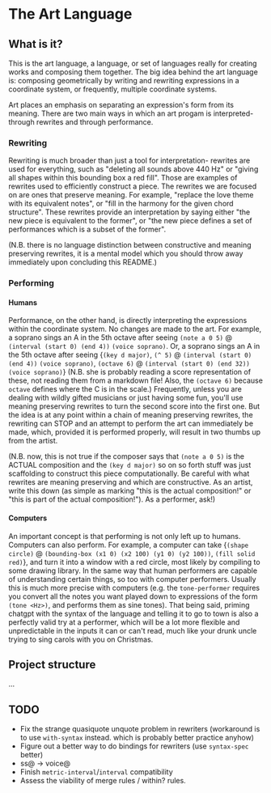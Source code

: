 # The Art Language

## What is it?

This is the art language, a language, or set of languages really for creating
works and composing them together.  The big idea behind the art language is:
composing geometrically by writing and rewriting expressions in a coordinate
system, or frequently, multiple coordinate systems.

Art places an emphasis on separating an expression's form from its meaning.
There are two main ways in which an art progam is interpreted- through rewrites
and through performance.  

### Rewriting

Rewriting is much broader than just a tool for interpretation- rewrites are used
for everything, such as "deleting all sounds above 440 Hz" or "giving all shapes
within this bounding box a red fill".  Those are examples of rewrites used to
efficiently construct a piece.  The rewrites we are focused on are ones that
preserve meaning.  For example, "replace the love theme with its equivalent
notes", or "fill in the harmony for the given chord structure".  These rewrites
provide an interpretation by saying either "the new piece is equivalent to the
former", or "the new piece defines a set of performances which is a subset of
the former".

(N.B. there is no language distinction between constructive and meaning
preserving rewrites, it is a mental model which you should throw away
immediately upon concluding this README.)

### Performing

#### Humans

Performance, on the other hand, is directly interpreting the expressions within
the coordinate system.  No changes are made to the art.  For example, a soprano
sings an A in the 5th octave after seeing `(note a 0 5)` @ `(interval (start 0)
(end 4))` `(voice soprano)`.  Or, a soprano sings an A in the 5th octave after
seeing {`(key d major)`, `(^ 5)` @ `(interval (start 0) (end 4))` `(voice
soprano)`, `(octave 6)` @ `(interval (start 0) (end 32))` `(voice soprano)`}
(N.B. she is probably reading a score representation of these, not reading them
from a markdown file!  Also, the `(octave 6)` because `octave` defines where the
C is in the scale.) Frequently, unless you are dealing with wildly gifted
musicians or just having some fun, you'll use meaning preserving rewrites to
turn the second score into the first one.  But the idea is at any point within a
chain of meaning preserving rewrites, the rewriting can STOP and an attempt to
perform the art can immediately be made, which, provided it is performed
properly, will result in two thumbs up from the artist.

(N.B. now, this is not true if the composer says that `(note a 0 5)` is the
ACTUAL composition and the `(key d major)` so on so forth stuff was just
scaffolding to construct this piece computationally.  Be careful with what
rewrites are meaning preserving and which are constructive.  As an artist, write
this down (as simple as marking "this is the actual composition!" or 
"this is part of the actual composition!").  As a performer, ask!)

#### Computers

An important concept is that performing is not only left up to humans.
Computers can also perform.  For example, a computer can take {`(shape circle)`
@ `(bounding-box (x1 0) (x2 100) (y1 0) (y2 100))`, `(fill solid red)`}, and
turn it into a window with a red circle, most likely by compiling to some
drawing library.  In the same way that human performers are capable of
understanding certain things, so too with computer performers.  Usually this is
much more precise with computers (e.g. the `tone-performer` requires you convert
all the notes you want played down to expressions of the form `(tone <Hz>)`, and
performs them as sine tones).  That being said, priming chatgpt with the syntax
of the language and telling it to go to town is also a perfectly valid try at a
performer, which will be a lot more flexible and unpredictable in the inputs it
can or can't read, much like your drunk uncle trying to sing carols with you on
Christmas.

## Project structure

...

## TODO

- Fix the strange quasiquote unquote problem in rewriters (workaround is to use `with-syntax` instead.  which is probably better practice anyhow)
- Figure out a better way to do bindings for rewriters (use `syntax-spec` better)
- ss@ -> voice@
- Finish `metric-interval`/`interval` compatibility
- Assess the viability of merge rules / within? rules.